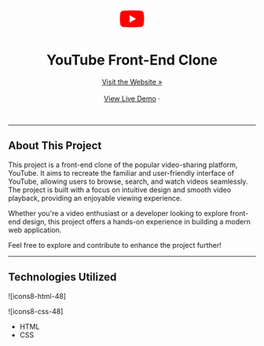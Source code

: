 <a name="readme-top"></a>
<br />
<div align="center">
  <a href="https://github.com/YourUsername/YouTube-Clone">
    <img src="https://github.com/harsh160311/Codeclause_youtube_clone/blob/main/Assets/icons/YouTube.png"
 alt="Logo" height="50">
  </a>
<h1> YouTube Front-End Clone
</h1>
<a href="https://harsh160311.github.io/Codeclause_youtube_clone/">Visit the Website »</a>
<br >
  <br>
<a href="https://harsh160311.github.io/Codeclause_youtube_clone/">View Live Demo</a>
·

  </p>
</div>
<br>


---

## About This Project

This project is a front-end clone of the popular video-sharing platform, YouTube. It aims to recreate the familiar and user-friendly interface of YouTube, allowing users to browse, search, and watch videos seamlessly. The project is built with a focus on intuitive design and smooth video playback, providing an enjoyable viewing experience.


Whether you're a video enthusiast or a developer looking to explore front-end design, this project offers a hands-on experience in building a modern web application.

Feel free to explore and contribute to enhance the project further!

---

## Technologies Utilized

![icons8-html-48]

![icons8-css-48]

- HTML
- CSS

